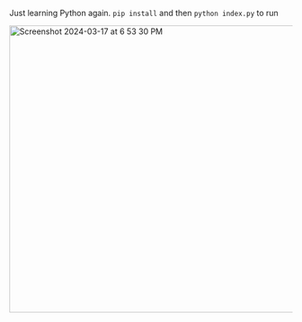 Just learning Python again. `pip install` and then `python index.py` to run


<img width="512" alt="Screenshot 2024-03-17 at 6 53 30 PM" src="https://github.com/shivghai/mandelbrot/assets/8965168/665d4b2b-be46-40c7-b342-a78954b79823">
